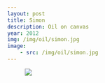 ```yaml
---
layout: post
title: Simon
description: Oil on canvas
year: 2012
img: /img/oil/simon.jpg
image:
    - src: /img/oil/simon.jpg
---
```

<figure>
  <img
    class="post-image" src="{{ page.image[0].src }}">
</figure>
